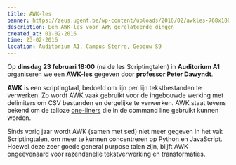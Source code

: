 ```yaml
---
title: AWK-les
banner: https://zeus.ugent.be/wp-content/uploads/2016/02/awkles-768x1007.jpg
description: Een AWK-les voor AWK gerelateerde dingen
created_at: 01-02-2016
time: 23-02-2016
location: Auditorium A1, Campus Sterre, Gebouw S9
---
```


Op **dinsdag 23 februari 18:00** (na de les Scriptingtalen) in **Auditorium A1** organiseren we een **AWK-les** gegeven door **professor Peter Dawyndt**.

**AWK** is een scriptingtaal, bedoeld om lijn per lijn tekstbestanden te verwerken. Zo wordt AWK vaak gebruikt voor de ingebouwde werking met delimiters om CSV bestanden en dergelijke te verwerken. AWK staat tevens bekend om de talloze [one-liners](http://www.pement.org/awk/awk1line.txt) die in de command line gebruikt kunnen worden.

Sinds vorig jaar wordt AWK (samen met sed) niet meer gegeven in het vak Scriptingtalen, om meer te kunnen concentreren op Python en JavaScript. Hoewel deze zeer goede general purpose talen zijn, blijft AWK ongeëvenaard voor razendsnelle tekstverwerking en transformaties.

